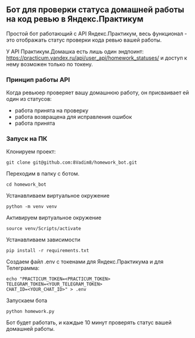 ## Бот для проверки статуса домашней работы на код ревью в Яндекс.Практикум
Простой бот работающий с API Яндекс.Практикум, весь функционал - это отображать статус проверки кода ревью вашей работы.

У API Практикум.Домашка есть лишь один эндпоинт:
https://practicum.yandex.ru/api/user_api/homework_statuses/
и доступ к нему возможен только по токену.


### Принцип работы API
Когда ревьюер проверяет вашу домашнюю работу, он присваивает ей один из статусов:

- работа принята на проверку
- работа возвращена для исправления ошибок
- работа принята

### Запуск на ПК
Клонируем проект:
```
git clone git@github.com:8Vadim8/homework_bot.git
```
Переходим в папку с ботом.
```
cd homework_bot
```
Устанавливаем виртуальное окружение
```
python -m venv venv
```
Активируем виртуальное окружение
```
source venv/Scripts/activate
```
Устанавливаем зависимости
```
pip install -r requirements.txt
```
Создаем файл .env с токенами для Яндекс.Практикума и для Телеграмма:
```
echo "PRACTICUM_TOKEN=<PRACTICUM_TOKEN>
TELEGRAM_TOKEN=<YOUR_TELEGRAM_TOKEN>
CHAT_ID=<YOUR_CHAT_ID>" > .env
```
Запускаем бота
```
python homework.py
```
Бот будет работать, и каждые 10 минут проверять статус вашей домашней работы.